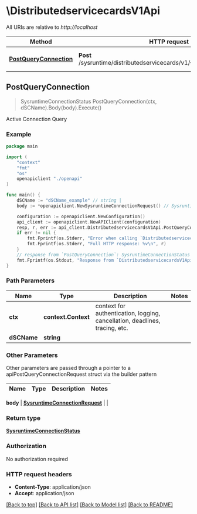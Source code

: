 # \DistributedservicecardsV1Api

All URIs are relative to *http://localhost*

Method | HTTP request | Description
------------- | ------------- | -------------
[**PostQueryConnection**](DistributedservicecardsV1Api.md#PostQueryConnection) | **Post** /sysruntime/distributedservicecards/v1/{DSCName}/connections | Active Connection Query



## PostQueryConnection

> SysruntimeConnectionStatus PostQueryConnection(ctx, dSCName).Body(body).Execute()

Active Connection Query

### Example

```go
package main

import (
    "context"
    "fmt"
    "os"
    openapiclient "./openapi"
)

func main() {
    dSCName := "dSCName_example" // string | 
    body := *openapiclient.NewSysruntimeConnectionRequest() // SysruntimeConnectionRequest | 

    configuration := openapiclient.NewConfiguration()
    api_client := openapiclient.NewAPIClient(configuration)
    resp, r, err := api_client.DistributedservicecardsV1Api.PostQueryConnection(context.Background(), dSCName).Body(body).Execute()
    if err != nil {
        fmt.Fprintf(os.Stderr, "Error when calling `DistributedservicecardsV1Api.PostQueryConnection``: %v\n", err)
        fmt.Fprintf(os.Stderr, "Full HTTP response: %v\n", r)
    }
    // response from `PostQueryConnection`: SysruntimeConnectionStatus
    fmt.Fprintf(os.Stdout, "Response from `DistributedservicecardsV1Api.PostQueryConnection`: %v\n", resp)
}
```

### Path Parameters


Name | Type | Description  | Notes
------------- | ------------- | ------------- | -------------
**ctx** | **context.Context** | context for authentication, logging, cancellation, deadlines, tracing, etc.
**dSCName** | **string** |  | 

### Other Parameters

Other parameters are passed through a pointer to a apiPostQueryConnectionRequest struct via the builder pattern


Name | Type | Description  | Notes
------------- | ------------- | ------------- | -------------

 **body** | [**SysruntimeConnectionRequest**](SysruntimeConnectionRequest.md) |  | 

### Return type

[**SysruntimeConnectionStatus**](sysruntimeConnectionStatus.md)

### Authorization

No authorization required

### HTTP request headers

- **Content-Type**: application/json
- **Accept**: application/json

[[Back to top]](#) [[Back to API list]](../README.md#documentation-for-api-endpoints)
[[Back to Model list]](../README.md#documentation-for-models)
[[Back to README]](../README.md)


